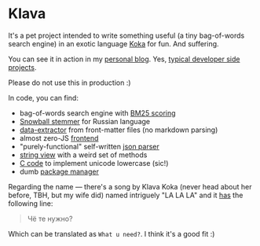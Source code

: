 # Klava

It's a pet project intended to write something useful (a tiny bag-of-words search engine) in an exotic language [Koka](https://koka-lang.github.io) for fun. And suffering.

You can see it in action in my [personal blog](https://ov7a.github.io/search). Yes, [typical developer side projects](https://ov7a.github.io/assets/images/blog-development.png).

Please do not use this in production :)

In code, you can find:
- bag-of-words search engine with [BM25 scoring](./src/core/search.kk)
- [Snowball stemmer](./src/core/stem.kk) for Russian language
- [data-extractor](./src/extractor/) from front-matter files (no markdown parsing)
- almost zero-JS [frontend](./src/frontend/)
- "purely-functional" self-written [json parser](./src/utils/json.kk)
- [string view](./src/utils/string-view.kk) with a weird set of methods
- [C code](./src/utils/unicode_ops.c) to implement unicode lowercase (sic!)
- dumb [package manager](./install_libs.sh)

Regarding the name — there's a song by Klava Koka (never head about her before, TBH, but my wife did) named intriguely "LA LA LA" and it [has](https://www.musixmatch.com/lyrics/%D0%9A%D0%BB%D0%B0%D0%B2%D0%B0-%D0%9A%D0%BE%D0%BA%D0%B0/%D0%9B%D0%90-%D0%9B%D0%90-%D0%9B%D0%90/translation/english) the following line:

> Чё те нужно?

Which can be translated as `What u need?`. I think it's a good fit :)
